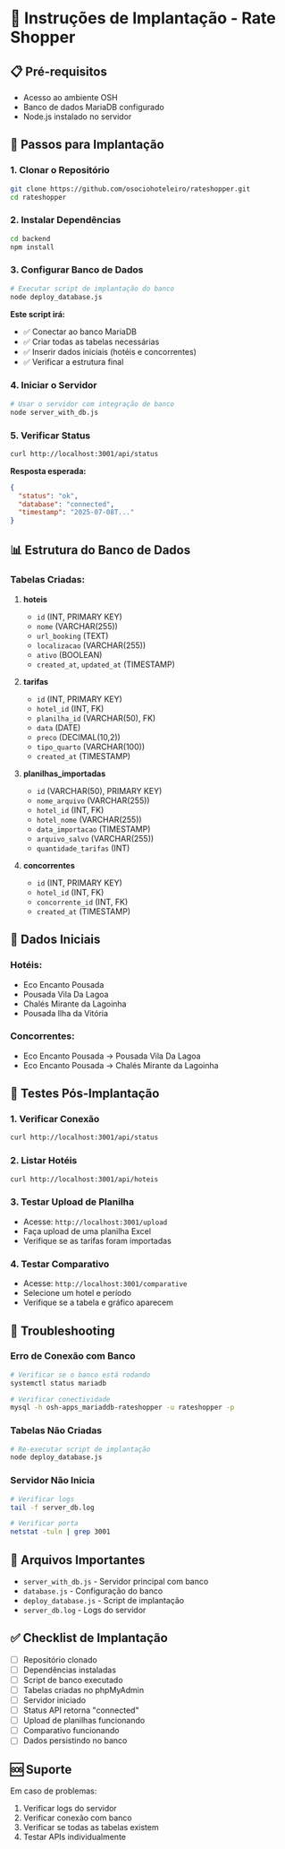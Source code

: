 # 🚀 Instruções de Implantação - Rate Shopper

## 📋 Pré-requisitos

- Acesso ao ambiente OSH
- Banco de dados MariaDB configurado
- Node.js instalado no servidor

## 🔧 Passos para Implantação

### 1. Clonar o Repositório
```bash
git clone https://github.com/osociohoteleiro/rateshopper.git
cd rateshopper
```

### 2. Instalar Dependências
```bash
cd backend
npm install
```

### 3. Configurar Banco de Dados
```bash
# Executar script de implantação do banco
node deploy_database.js
```

**Este script irá:**
- ✅ Conectar ao banco MariaDB
- ✅ Criar todas as tabelas necessárias
- ✅ Inserir dados iniciais (hotéis e concorrentes)
- ✅ Verificar a estrutura final

### 4. Iniciar o Servidor
```bash
# Usar o servidor com integração de banco
node server_with_db.js
```

### 5. Verificar Status
```bash
curl http://localhost:3001/api/status
```

**Resposta esperada:**
```json
{
  "status": "ok",
  "database": "connected",
  "timestamp": "2025-07-08T..."
}
```

## 📊 Estrutura do Banco de Dados

### Tabelas Criadas:

1. **hoteis**
   - `id` (INT, PRIMARY KEY)
   - `nome` (VARCHAR(255))
   - `url_booking` (TEXT)
   - `localizacao` (VARCHAR(255))
   - `ativo` (BOOLEAN)
   - `created_at`, `updated_at` (TIMESTAMP)

2. **tarifas**
   - `id` (INT, PRIMARY KEY)
   - `hotel_id` (INT, FK)
   - `planilha_id` (VARCHAR(50), FK)
   - `data` (DATE)
   - `preco` (DECIMAL(10,2))
   - `tipo_quarto` (VARCHAR(100))
   - `created_at` (TIMESTAMP)

3. **planilhas_importadas**
   - `id` (VARCHAR(50), PRIMARY KEY)
   - `nome_arquivo` (VARCHAR(255))
   - `hotel_id` (INT, FK)
   - `hotel_nome` (VARCHAR(255))
   - `data_importacao` (TIMESTAMP)
   - `arquivo_salvo` (VARCHAR(255))
   - `quantidade_tarifas` (INT)

4. **concorrentes**
   - `id` (INT, PRIMARY KEY)
   - `hotel_id` (INT, FK)
   - `concorrente_id` (INT, FK)
   - `created_at` (TIMESTAMP)

## 🔄 Dados Iniciais

### Hotéis:
- Eco Encanto Pousada
- Pousada Vila Da Lagoa
- Chalés Mirante da Lagoinha
- Pousada Ilha da Vitória

### Concorrentes:
- Eco Encanto Pousada → Pousada Vila Da Lagoa
- Eco Encanto Pousada → Chalés Mirante da Lagoinha

## 🧪 Testes Pós-Implantação

### 1. Verificar Conexão
```bash
curl http://localhost:3001/api/status
```

### 2. Listar Hotéis
```bash
curl http://localhost:3001/api/hoteis
```

### 3. Testar Upload de Planilha
- Acesse: `http://localhost:3001/upload`
- Faça upload de uma planilha Excel
- Verifique se as tarifas foram importadas

### 4. Testar Comparativo
- Acesse: `http://localhost:3001/comparative`
- Selecione um hotel e período
- Verifique se a tabela e gráfico aparecem

## 🔧 Troubleshooting

### Erro de Conexão com Banco
```bash
# Verificar se o banco está rodando
systemctl status mariadb

# Verificar conectividade
mysql -h osh-apps_mariaddb-rateshopper -u rateshopper -p
```

### Tabelas Não Criadas
```bash
# Re-executar script de implantação
node deploy_database.js
```

### Servidor Não Inicia
```bash
# Verificar logs
tail -f server_db.log

# Verificar porta
netstat -tuln | grep 3001
```

## 📝 Arquivos Importantes

- `server_with_db.js` - Servidor principal com banco
- `database.js` - Configuração do banco
- `deploy_database.js` - Script de implantação
- `server_db.log` - Logs do servidor

## ✅ Checklist de Implantação

- [ ] Repositório clonado
- [ ] Dependências instaladas
- [ ] Script de banco executado
- [ ] Tabelas criadas no phpMyAdmin
- [ ] Servidor iniciado
- [ ] Status API retorna "connected"
- [ ] Upload de planilhas funcionando
- [ ] Comparativo funcionando
- [ ] Dados persistindo no banco

## 🆘 Suporte

Em caso de problemas:
1. Verificar logs do servidor
2. Verificar conexão com banco
3. Verificar se todas as tabelas existem
4. Testar APIs individualmente

